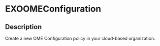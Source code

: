 # EXOOMEConfiguration

## Description

Create a new OME Configuration policy in your cloud-based organization.
